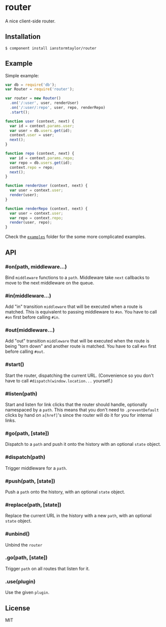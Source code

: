 # router

  A nice client-side router.

## Installation

    $ component install ianstormtaylor/router

## Example

Simple example:

```js
var db = require('db');
var Router = require('router');

var router = new Router()
  .on('/:user', user, renderUser)
  .on('/:user/:repo', user, repo, renderRepo)
  .start();

function user (context, next) {
  var id = context.params.user;
  var user = db.users.get(id);
  context.user = user;
  next();
}

function repo (context, next) {
  var id = context.params.repo;
  var repo = db.users.get(id);
  context.repo = repo;
  next();
}

function renderUser (context, next) {
  var user = context.user;
  render(user);
}

function renderRepo (context, next) {
  var user = context.user;
  var repo = context.repo;
  render(user, repo);
}
```

Check the [`examples`](/examples) folder for the some more complicated examples.

## API

### #on(path, middleware...)
  Bind `middleware` functions to a `path`. Middleware take `next` callbacks to move to the next middleware on the queue.

### #in(middleware...)
  Add "in" transition `middleware` that will be executed when a route is matched. This is equivalent to passing middleware to `#on`. You have to call `#on` first before calling `#in`.

### #out(middleware...)
  Add "out" transition `middleware` that will be executed when the route is being "torn down" and another route is matched. You have to call `#on` first before calling `#out`.

### #start()
  Start the router, dispatching the current URL. (Convenience so you don't have to call `#dispatch(window.location...` yourself.)

### #listen(path)
  Start and listen for link clicks that the router should handle, optionally namespaced by a `path`. This means that you don't need to `.preventDefault` clicks by hand on `a[href]`'s since the router will do it for you for internal links.

### #go(path, [state])
  Dispatch to a `path` and push it onto the history with an optional `state` object.
  
### #dispatch(path)
  Trigger middleware for a `path`.

### #push(path, [state])
  Push a `path` onto the history, with an optional `state` object.

### #replace(path, [state])
  Replace the current URL in the history with a new `path`, with an optional `state` object.

### #unbind()
  Unbind the `router`

### .go(path, [state])
  Trigger `path` on all routes that listen for it.

### .use(plugin)
  Use the given `plugin`.

## License

  MIT
